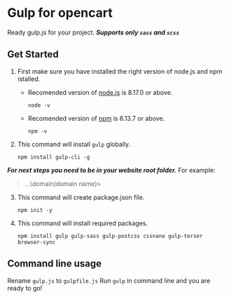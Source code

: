 # Gulp for opencart
Ready gulp.js for your project.
***Supports only ```sass``` and ```scss```***

## Get Started
1. First make sure you have installed the right version of node.js and npm istalled.

    - Recomended version of [node.js](https://nodejs.org/en/) is 8.17.0 or above.
      ```
      node -v
      ```

    - Recomended version of [npm](https://docs.npmjs.com/downloading-and-installing-node-js-and-npm) is 6.13.7 or above.
      ```
      npm -v
      ```

2. This command will install ```gulp``` globally.

    ```
    npm install gulp-cli -g
    ```

***For next steps you need to be in your website root folder.***
For example:
> ...\domain\(domain name)>
    
3. This command will create package.json file.
    ```
    npm init -y
    ```

4. This command will install required packages.
    ```
    npm install gulp gulp-sass gulp-postcss cssnano gulp-terser browser-sync
    ```

## Command line usage
Rename ```gulp.js``` to ```gulpfile.js```
Run ```gulp``` in command line and you are ready to go! 

